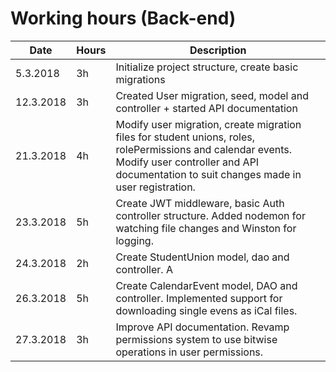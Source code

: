 # Working hours (Back-end)

| Date        | Hours          | Description   |
|-------------|----------------|---------------|
|5.3.2018|3h|Initialize project structure, create basic migrations
|12.3.2018|3h|Created User migration, seed, model and controller + started API documentation|
|21.3.2018|4h|Modify user migration, create migration files for student unions, roles, rolePermissions and calendar events. Modify user controller and API documentation to suit changes made in user registration.|
|23.3.2018|5h|Create JWT middleware, basic Auth controller structure. Added nodemon for watching file changes and Winston for logging.|
|24.3.2018|2h|Create StudentUnion model, dao and controller. A|dded API documentation for student union route and created some REST files for testing the StudentUnion endpoint.|
|26.3.2018|5h|Create CalendarEvent model, DAO and controller. Implemented support for downloading single evens as iCal files.|
|27.3.2018|3h|Improve API documentation. Revamp permissions system to use bitwise operations in user permissions.|